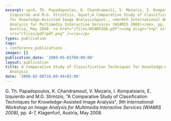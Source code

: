 ```yaml
---
excerpt: <p>G. Th. Papadopoulos, K. Chandramouli, V. Mezaris, I. Kompatsiaris, E.
  Izquierdo and M.G. Strintzis, &quot;A Comparative Study of Classification Techniques
  for Knowledge-Assisted Image Analysis&quot;, <em>9th International Workshop on Image
  Analysis for Multimedia Interactive Services (WIAMIS 2008)</em>, pp. 4-7, Klagenfurt,
  Austria, May 2008. <a href="/files/WIAMIS08.pdf"><img align="top" alt="" border="0"
  src="/files/pdf/pdf.png" /></a></p>
types: publication
tags:
- conference_publications
images: []
publication_date: '2008-05-01T00:00:00'
layout: publication
title: A Comparative Study of Classification Techniques for Knowledge-Assisted Image
  Analysis
date: '2008-02-08T16:08:44+02:00'
---
```

<p>G. Th. Papadopoulos, K. Chandramouli, V. Mezaris, I. Kompatsiaris, E. Izquierdo and M.G. Strintzis, &quot;A Comparative Study of Classification Techniques for Knowledge-Assisted Image Analysis&quot;, <em>9th International Workshop on Image Analysis for Multimedia Interactive Services (WIAMIS 2008)</em>, pp. 4-7, Klagenfurt, Austria, May 2008. <a href="/files/WIAMIS08.pdf"><img align="top" alt="" border="0" src="/files/pdf/pdf.png" /></a></p>

